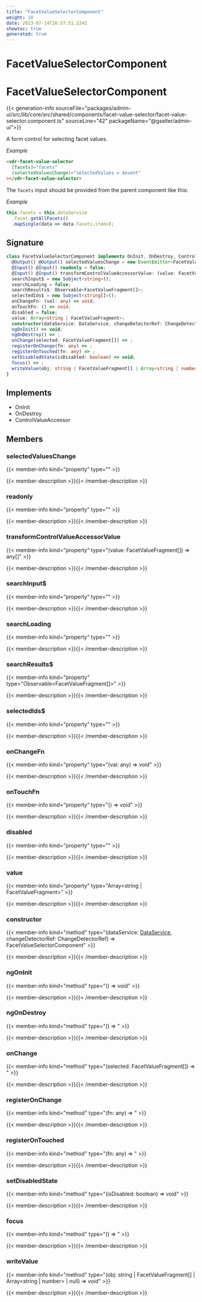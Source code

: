 ```yaml
---
title: "FacetValueSelectorComponent"
weight: 10
date: 2023-07-14T16:57:51.224Z
showtoc: true
generated: true
---
```

<!-- This file was generated from the Vendure source. Do not modify. Instead, re-run the "docs:build" script -->

# FacetValueSelectorComponent
<div class="symbol">


# FacetValueSelectorComponent

{{< generation-info sourceFile="packages/admin-ui/src/lib/core/src/shared/components/facet-value-selector/facet-value-selector.component.ts" sourceLine="42" packageName="@gseller/admin-ui">}}

A form control for selecting facet values.

*Example*

```HTML
<vdr-facet-value-selector
  [facets]="facets"
  (selectedValuesChange)="selectedValues = $event"
></vdr-facet-value-selector>
```
The `facets` input should be provided from the parent component
like this:

*Example*

```TypeScript
this.facets = this.dataService
  .facet.getAllFacets()
  .mapSingle(data => data.facets.items);
```

## Signature

```TypeScript
class FacetValueSelectorComponent implements OnInit, OnDestroy, ControlValueAccessor {
  @Output() @Output() selectedValuesChange = new EventEmitter<FacetValueFragment[]>();
  @Input() @Input() readonly = false;
  @Input() @Input() transformControlValueAccessorValue: (value: FacetValueFragment[]) => any[] = value => value;
  searchInput$ = new Subject<string>();
  searchLoading = false;
  searchResults$: Observable<FacetValueFragment[]>;
  selectedIds$ = new Subject<string[]>();
  onChangeFn: (val: any) => void;
  onTouchFn: () => void;
  disabled = false;
  value: Array<string | FacetValueFragment>;
  constructor(dataService: DataService, changeDetectorRef: ChangeDetectorRef)
  ngOnInit() => void;
  ngOnDestroy() => ;
  onChange(selected: FacetValueFragment[]) => ;
  registerOnChange(fn: any) => ;
  registerOnTouched(fn: any) => ;
  setDisabledState(isDisabled: boolean) => void;
  focus() => ;
  writeValue(obj: string | FacetValueFragment[] | Array<string | number> | null) => void;
}
```
## Implements

 * OnInit
 * OnDestroy
 * ControlValueAccessor


## Members

### selectedValuesChange

{{< member-info kind="property" type=""  >}}

{{< member-description >}}{{< /member-description >}}

### readonly

{{< member-info kind="property" type=""  >}}

{{< member-description >}}{{< /member-description >}}

### transformControlValueAccessorValue

{{< member-info kind="property" type="(value: FacetValueFragment[]) =&#62; any[]"  >}}

{{< member-description >}}{{< /member-description >}}

### searchInput$

{{< member-info kind="property" type=""  >}}

{{< member-description >}}{{< /member-description >}}

### searchLoading

{{< member-info kind="property" type=""  >}}

{{< member-description >}}{{< /member-description >}}

### searchResults$

{{< member-info kind="property" type="Observable&#60;FacetValueFragment[]&#62;"  >}}

{{< member-description >}}{{< /member-description >}}

### selectedIds$

{{< member-info kind="property" type=""  >}}

{{< member-description >}}{{< /member-description >}}

### onChangeFn

{{< member-info kind="property" type="(val: any) =&#62; void"  >}}

{{< member-description >}}{{< /member-description >}}

### onTouchFn

{{< member-info kind="property" type="() =&#62; void"  >}}

{{< member-description >}}{{< /member-description >}}

### disabled

{{< member-info kind="property" type=""  >}}

{{< member-description >}}{{< /member-description >}}

### value

{{< member-info kind="property" type="Array&#60;string | FacetValueFragment&#62;"  >}}

{{< member-description >}}{{< /member-description >}}

### constructor

{{< member-info kind="method" type="(dataService: <a href='/admin-ui-api/providers/data-service#dataservice'>DataService</a>, changeDetectorRef: ChangeDetectorRef) => FacetValueSelectorComponent"  >}}

{{< member-description >}}{{< /member-description >}}

### ngOnInit

{{< member-info kind="method" type="() => void"  >}}

{{< member-description >}}{{< /member-description >}}

### ngOnDestroy

{{< member-info kind="method" type="() => "  >}}

{{< member-description >}}{{< /member-description >}}

### onChange

{{< member-info kind="method" type="(selected: FacetValueFragment[]) => "  >}}

{{< member-description >}}{{< /member-description >}}

### registerOnChange

{{< member-info kind="method" type="(fn: any) => "  >}}

{{< member-description >}}{{< /member-description >}}

### registerOnTouched

{{< member-info kind="method" type="(fn: any) => "  >}}

{{< member-description >}}{{< /member-description >}}

### setDisabledState

{{< member-info kind="method" type="(isDisabled: boolean) => void"  >}}

{{< member-description >}}{{< /member-description >}}

### focus

{{< member-info kind="method" type="() => "  >}}

{{< member-description >}}{{< /member-description >}}

### writeValue

{{< member-info kind="method" type="(obj: string | FacetValueFragment[] | Array&#60;string | number&#62; | null) => void"  >}}

{{< member-description >}}{{< /member-description >}}


</div>
